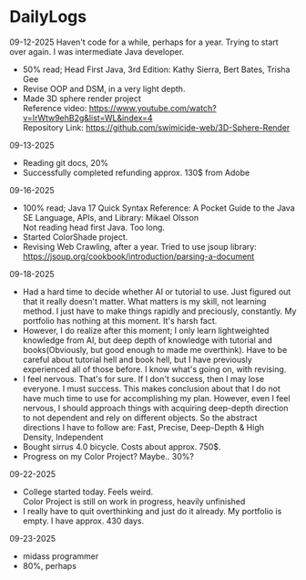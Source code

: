 # DailyLogs

09-12-2025
Haven't code for a while, perhaps for a year. Trying to start over again. I was intermediate Java developer.
- 50% read; Head First Java, 3rd Edition: Kathy Sierra, Bert Bates, Trisha Gee
- Revise OOP and DSM, in a very light depth.
- Made 3D sphere render project<br>
  Reference video: https://www.youtube.com/watch?v=IrWtw9ehB2g&list=WL&index=4<br>
  Repository Link: https://github.com/swimicide-web/3D-Sphere-Render

09-13-2025
- Reading git docs, 20%
- Successfully completed refunding approx. 130$ from Adobe

09-16-2025
- 100% read; Java 17 Quick Syntax Reference: A Pocket Guide to the Java SE Language, APIs, and Library: Mikael Olsson<br>Not reading head first Java. Too long.
- Started ColorShade project.
- Revising Web Crawling, after a year. Tried to use jsoup library: https://jsoup.org/cookbook/introduction/parsing-a-document

09-18-2025
- Had a hard time to decide whether AI or tutorial to use. Just figured out that it really doesn't matter. What matters is my skill, not learning method. I just have to make things rapidly and preciously, constantly. My portfolio has nothing at this moment. It's harsh fact.
- However, I do realize after this moment; I only learn lightweighted knowledge from AI, but deep depth of knowledge with tutorial and books(Obviously, but good enough to made me overthink). Have to be careful about tutorial hell and book hell, but I have previously experienced all of those before. I know what's going on, with revising.
- I feel nervous. That's for sure. If I don't success, then I may lose everyone. I must success. This makes conclusion about that I do not have much time to use for accomplishing my plan. However, even I feel nervous, I should approach things with acquiring deep-depth direction to not dependent and rely on different objects. So the abstract directions I have to follow are: Fast, Precise, Deep-Depth & High Density, Independent
- Bought sirrus 4.0 bicycle. Costs about approx. 750$.
- Progress on my Color Project? Maybe.. 30%?

09-22-2025
- College started today. Feels weird.<br>Color Project is still on work in progress, heavily unfinished
- I really have to quit overthinking and just do it already. My portfolio is empty. I have approx. 430 days.

09-23-2025
- midass programmer
- 80%, perhaps

